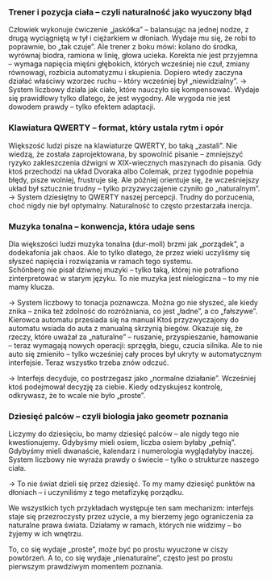 ### Trener i pozycja ciała – czyli naturalność jako wyuczony błąd

Człowiek wykonuje ćwiczenie „jaskółka” – balansując na jednej nodze, z drugą wyciągniętą w tył i ciężarkiem w dłoniach. Wydaje mu się, że robi to poprawnie, bo „tak czuje”. Ale trener z boku mówi: kolano do środka, wyrównaj biodra, ramiona w linię, głowa ucieka.
Korekta nie jest przyjemna – wymaga napięcia mięśni głębokich, których wcześniej nie czuł, zmiany równowagi, rozbicia automatyzmu i skupienia. Dopiero wtedy zaczyna działać właściwy wzorzec ruchu – który wcześniej był „niewidzialny”.
→ System liczbowy działa jak ciało, które nauczyło się kompensować.
Wydaje się prawidłowy tylko dlatego, że jest wygodny. Ale wygoda nie jest dowodem prawdy – tylko efektem adaptacji.

### Klawiatura QWERTY – format, który ustala rytm i opór

Większość ludzi pisze na klawiaturze QWERTY, bo taką „zastali”.
Nie wiedzą, że została zaprojektowana, by spowolnić pisanie – zmniejszyć ryzyko zakleszczenia dźwigni w XIX-wiecznych maszynach do pisania.
Gdy ktoś przechodzi na układ Dvoraka albo Colemak, przez tygodnie popełnia błędy, pisze wolniej, frustruje się. Ale później orientuje się, że wcześniejszy układ był sztucznie trudny – tylko przyzwyczajenie czyniło go „naturalnym”.
→ System dziesiętny to QWERTY naszej percepcji.
Trudny do porzucenia, choć nigdy nie był optymalny. Naturalność to często przestarzała inercja.

### Muzyka tonalna – konwencja, która udaje sens

Dla większości ludzi muzyka tonalna (dur-moll) brzmi jak „porządek”, a dodekafonia jak chaos. Ale to tylko dlatego, że przez wieki uczyliśmy się słyszeć napięcia i rozwiązania w ramach tego systemu.  
Schönberg nie pisał dziwnej muzyki – tylko taką, której nie potrafiono zinterpretować w starym języku. To nie muzyka jest nielogiczna – to my nie mamy klucza.

→ System liczbowy to tonacja poznawcza.
Można go nie słyszeć, ale kiedy znika – znika też zdolność do rozróżniania, co jest „ładne”, a co „fałszywe”.
Kierowca automatu przesiada się na manual
Ktoś przyzwyczajony do automatu wsiada do auta z manualną skrzynią biegów. Okazuje się, że rzeczy, które uważał za „naturalne” – ruszanie, przyspieszanie, hamowanie – teraz wymagają nowych operacji: sprzęgła, biegu, czucia silnika.
Ale to nie auto się zmieniło – tylko wcześniej cały proces był ukryty w automatycznym interfejsie. Teraz wszystko trzeba znów odczuć.

→ Interfejs decyduje, co postrzegasz jako „normalne działanie”.
Wcześniej ktoś podejmował decyzję za ciebie. Kiedy odzyskujesz kontrolę, odkrywasz, że to wcale nie było „proste”.

### Dziesięć palców – czyli biologia jako geometr poznania

Liczymy do dziesięciu, bo mamy dziesięć palców – ale nigdy tego nie kwestionujemy. Gdybyśmy mieli osiem, liczba osiem byłaby „pełnią”.
Gdybyśmy mieli dwanaście, kalendarz i numerologia wyglądałyby inaczej. System liczbowy nie wyraża prawdy o świecie – tylko o strukturze naszego ciała.

→ To nie świat dzieli się przez dziesięć.
To my mamy dziesięć punktów na dłoniach – i uczyniliśmy z tego metafizykę porządku.

We wszystkich tych przykładach występuje ten sam mechanizm:
interfejs staje się przezroczysty przez użycie, a my bierzemy jego ograniczenia za naturalne prawa świata. Działamy w ramach, których nie widzimy – bo żyjemy w ich wnętrzu.

To, co się wydaje „proste”, może być po prostu wyuczone w ciszy powtórzeń. A to, co się wydaje „nienaturalne”, często jest po prostu pierwszym prawdziwym momentem poznania.
